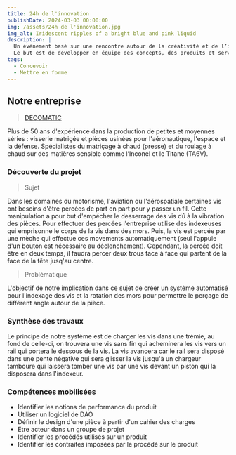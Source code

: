 ```yaml
---
title: 24h de l'innovation
publishDate: 2024-03-03 00:00:00
img: /assets/24h de l'innovation.jpg
img_alt: Iridescent ripples of a bright blue and pink liquid
description: |
  Un événement basé sur une rencontre autour de la créativité et de l’innovation en 24 heures chrono.
  Le but est de développer en équipe des concepts, des produits et services créatifs et innovants à partir de thèmes et de sujets proposés par des entreprises, des laboratoires, des créateurs qui sont dévoilés lors de la cérémonie d'ouverture.
tags:
  - Concevoir
  - Mettre en forme
---
```


## Notre entreprise


> <a href="https://www.decomatic-fasteners.com/">DECOMATIC</a>

Plus de 50 ans d'expérience dans la production de petites et moyennes séries : visserie matriçée et pièces usinées pour l'aéronautique, l'espace et la défense.  Spécialistes du matriçage à chaud (presse) et du roulage à chaud sur des matières sensible comme l’Inconel et le Titane (TA6V).

### Découverte du projet

> Sujet

Dans les domaines du motorisme, l'aviation ou l'aérospatiale certaines vis ont besoins d'être percées de part en part pour y passer un fil. Cette manipulation a pour but d'empécher le desserrage des vis dû à la vibration des pièces. Pour effectuer des percées l'entreprise utilise des indexeuses qui emprisonne le corps de la vis dans des mors. Puis, la vis est percée par une mèche qui effectue ces movements automatiquement (seul l'appuie d'un bouton est nécessaire au déclenchement). Cependant, la percée doit être en deux temps, il faudra percer deux trous face à face qui partent de la face de la tête jusq'au centre.

> Problématique

L'objectif de notre implication dans ce sujet de créer un système automatisé pour l'indexage des vis et la rotation des mors pour permettre le perçage de différent angle autour de la pièce.

### Synthèse des travaux 

Le principe de notre système est de charger les vis dans une trémie, au fond de celle-ci, on trouvera une vis sans fin qui acheminera les vis vers un rail qui portera le dessous de la vis. La vis avancera car le rail sera disposé dans une pente négative qui sera glisser la vis jusqu'à un chargeur tamboure qui laissera tomber une vis par une vis devant un piston qui la disposera dans l'indexeur. 

### Compétences mobilisées

- Identifier les notions de performance du produit
- Utiliser un logiciel de DAO 
- Définir le design d'une pièce à partir d'un cahier des charges
- Etre acteur dans un groupe de projet
- Identifier les procédés utilisés sur un produit
- Identifier les contraites imposées par le procédé sur le produit